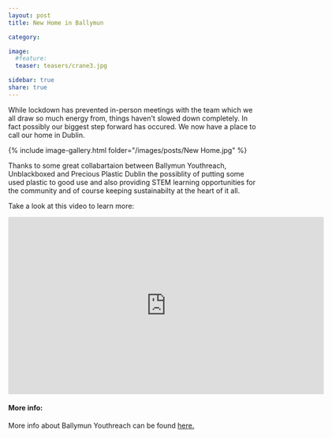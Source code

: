 ```yaml
---
layout: post
title: New Home in Ballymun

category: 

image:
  #feature: 
  teaser: teasers/crane3.jpg

sidebar: true
share: true
---
```


While lockdown has prevented in-person meetings with the team which we all draw so much energy from, things haven't slowed down completely. In fact possibly our biggest step forward has occured. We now have a place to call our home in Dublin.

{% include image-gallery.html folder="/images/posts/New Home.jpg" %}

Thanks to some great collabartaion between Ballymun Youthreach, Unblackboxed and Precious Plastic Dublin the possiblity of putting some used plastic to good use and also providing STEM learning opportunities for the community and of course keeping sustainabilty at the heart of it all.

Take a look at this video to learn more: 

<iframe src="https://player.vimeo.com/video/468740329?h=3d91e1a30a&title=0&byline=0&portrait=0" width="640" height="360" frameborder="0" allow="autoplay; fullscreen; picture-in-picture" allowfullscreen></iframe>

#### More info:

More info about Ballymun Youthreach can be found [here.](https://ballymunyr.ie/2020/12/ballymun-youthreach-launch-new-3d-printing-project-with-unblackboxed-and-precious-plastic/)
